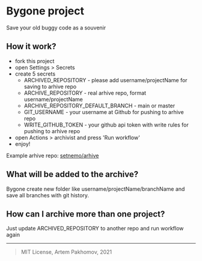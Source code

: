 # Bygone project

Save your old buggy code as a souvenir


## How it work?

- fork this project
- open Settings > Secrets
- create 5 secrets
  - ARCHIVED_REPOSITORY - please add username/projectName for saving to arhive repo
  - ARCHIVE_REPOSITORY - real arhive repo, format username/projectName
  - ARCHIVE_REPOSITORY_DEFAULT_BRANCH - main or master
  - GIT_USERNAME - your username at Github for pushing to arhive repo
  - WRITE_GITHUB_TOKEN - your github api token with write rules for pushing to arhive repo
- open Actions > archivist and press 'Run workflow'
- enjoy!

Example arhive repo: [setnemo/arhive](https://github.com/setnemo/archive/tree/main/setnemo)

## What will be added to the archive?

Bygone create new folder like username/projectName/branchName and save all branches with git history.

## How can I archive more than one project?

Just update ARCHIVED_REPOSITORY to another repo and run workflow again

----
> MIT License, Artem Pakhomov, 2021
